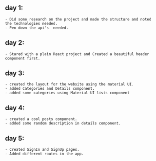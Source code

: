 ## day 1:
    - Did some research on the project and made the structure and noted the technologies needed.
    - Pen down the api's  needed. 
## day 2:
    - Stared with a plain React project and Created a beautiful header component first.
## day 3:
    - created the layout for the website using the material UI.
    - added Categories and Details component.
    - added some categories using Material UI lists component
## day 4:
    - created a cool posts component.
    - added some random description in details component.
## day 5: 
    - Created SignIn and SignUp pages.
    - Added different routes in the app.
